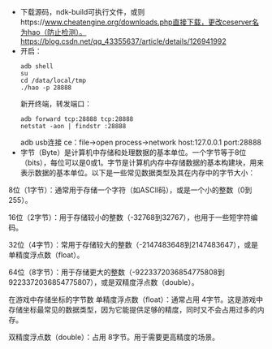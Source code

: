 - 下载源码，ndk-build可执行文件，或则https://www.cheatengine.org/downloads.php直接下载，更改ceserver名为hao（防止检测）。https://blog.csdn.net/qq_43355637/article/details/126941992
- 开启：
  ```
  adb shell
  su
  cd /data/local/tmp
  ./hao -p 28888
  ```
  新开终端，转发端口：
  ```
  adb forward tcp:28888 tcp:28888
  netstat -aon | findstr :28888
  ```
  adb usb连接
  ce：file->open process->network host:127.0.0.1 port:28888
- 字节（Byte）是计算机中存储和处理数据的基本单位。一个字节等于8位（bits），每位可以是0或1。字节是计算机内存中存储数据的基本构建块，用来表示数据的基本单位。以下是一些常见数据类型及其在内存中的字节大小：

8位（1字节）：通常用于存储一个字符（如ASCII码），或是一个小的整数（0到255）。

16位（2字节）：用于存储较小的整数（-32768到32767），也用于一些短字符编码。

32位（4字节）：常用于存储较大的整数（-2147483648到2147483647），或是单精度浮点数（float）。

64位（8字节）：用于存储更大的整数（-9223372036854775808到9223372036854775807），或是双精度浮点数（double）。

在游戏中存储坐标的字节数
单精度浮点数（float）：通常占用 4字节。这是游戏中存储坐标最常见的数据类型，因为它能提供足够的精度，同时又不会占用过多的内存。

双精度浮点数（double）：占用 8字节。用于需要更高精度的场景。
